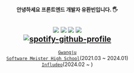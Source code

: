 
<div align="center">

 
#### 안녕하세요 프론트엔드 개발자 유환빈입니다. 🖐   
<a href="https://velog.io/@hawnbin" target="_blank"><img src="https://img.shields.io/badge/Velog-20C997?style=flat-square&logo=velog&logoColor=white"/></a>
<a href="https://www.linkedin.com/in/%ED%99%98%EB%B9%88-%EC%9C%A0-36b7541a0/" target="_blank"><img src="https://img.shields.io/badge/LinkedIn-0966c2?style=flat-square&logo=linkedin&logoColor=white"/></a>
<a href="https://radial-geometry-03c.notion.site/Yoo-Hwanbin-6fa840e9b7d143128662afdeedbe65c2?pvs=25" target="_blank"><img src="https://img.shields.io/badge/Portfolio-000000?style=flat-square&logo=notion&logoColor=white"/></a>
<a href="https://open.spotify.com/user/31pfopcom3ygu2squf5awfc2fha4?si=9c3b3606c83a4178" target="_blank"><img src="https://img.shields.io/badge/Spotify-1DB954?style=flat-square&logo=spotify&logoColor=white"/></a>   
[![spotify-github-profile](https://spotify-github-profile.vercel.app/api/view?uid=31pfopcom3ygu2squf5awfc2fha4&cover_image=true&theme=natemoo-re&show_offline=true&background_color=000000&interchange=true&bar_color=26004d&bar_color_cover=false)](https://spotify-github-profile.vercel.app/api/view?uid=31pfopcom3ygu2squf5awfc2fha4&redirect=true)
---

<code><a href="https://official.hellogsm.kr/" rel="nofollow">Gwangju Software Meister High School</a></code>(2021.03 ~ 2024.01)   
<code><a href="https://www.infludeo.com/" rel="nofollow">Infludeo</a></code>(2024.02 ~ )   


</div>
